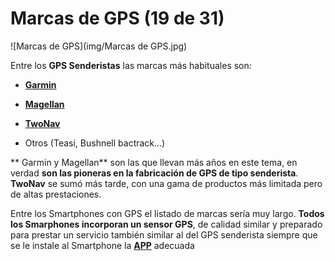 # Marcas de GPS (19 de 31)

![Marcas de GPS](img/Marcas de GPS.jpg)

Entre los **GPS Senderistas** las marcas más habituales son:

*   [**Garmin**](http://www.garmin.com/es-ES "Web de GARMIN")
    
*   [**Magellan**](http://www.magellangps.com/ "Web de MAGELLAN")  
    
*   [**TwoNav**](http://www.twonav.com/es/ "Web de TWONAV")  
    
*   Otros (Teasi, Bushnell bactrack...)

** Garmin y Magellan** son las que llevan más años en este tema, en verdad **son las pioneras en la fabricación de GPS de tipo senderista**. **TwoNav** se sumó más tarde, con una gama de productos más limitada pero de altas prestaciones.  

Entre los Smartphones con GPS el listado de marcas sería muy largo. **Todos los Smarphones incorporan un sensor GPS**, de calidad similar y preparado para prestar un servicio también similar al del GPS senderista siempre que se le instale al Smartphone la [**APP**](https://es.wikipedia.org/wiki/APP "APP en Wikipedia") adecuada  
